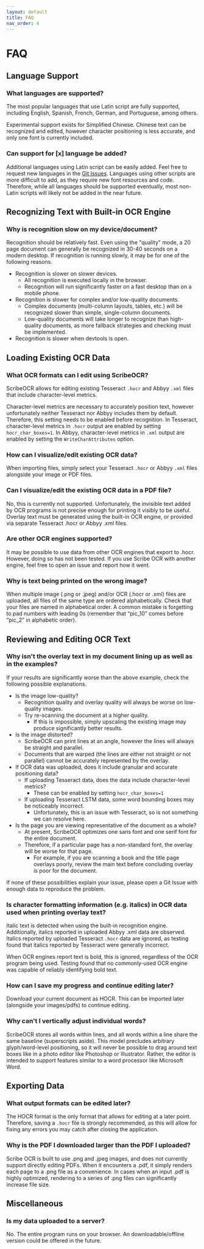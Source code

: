 ```yaml
---
layout: default
title: FAQ
nav_order: 4
---
```


# FAQ

## Language Support

### What languages are supported?
The most popular languages that use Latin script are fully supported, including English, Spanish, French, German, and Portuguese, among others.  

Experimental support exists for Simplified Chinese.  Chinese text can be recognized and edited, however character positioning is less accurate, and only one font is currently included.

### Can support for \[x\] language be added?
Additional languages using Latin script can be easily added.  Feel free to request new languages in the [Git Issues](https://github.com/scribeocr/scribeocr/issues).  Languages using other scripts are more difficult to add, as they require new font resources and code.  Therefore, while all languages should be supported eventually, most non-Latin scripts will likely not be added in the near future.

## Recognizing Text with Built-in OCR Engine

### Why is recognition slow on my device/document?
Recognition should be relatively fast.  Even using the "quality" mode, a 20 page document can generally be recognized in 30-40 seconds on a modern desktop.  If recognition is running slowly, it may be for one of the following reasons.

- Recognition is slower on slower devices.
	- All recognition is executed locally in the browser.
	- Recognition will run significantly faster on a fast desktop than on a mobile phone.
- Recognition is slower for complex and/or low-quality documents.
	- Complex documents (multi-column layouts, tables, etc.) will be recognized slower than simple, single-column documents.
	- Low-quality documents will take longer to recognize than high-quality documents, as more fallback strategies and checking must be implemented.
- Recognition is slower when devtools is open.

## Loading Existing OCR Data

### What OCR formats can I edit using ScribeOCR?
ScribeOCR allows for editing existing Tesseract `.hocr` and Abbyy `.xml` files that include character-level metrics.

Character-level metrics are necessary to accurately position text, however unfortunately neither Tesseract nor Abbyy includes them by default.  Therefore, this setting needs to be enabled before recognition.  In Tesseract, character-level metrics in `.hocr` output are enabled by setting `hocr_char_boxes=1`.  In Abbyy, character-level metrics in `.xml` output are enabled by setting the `WriteCharAttributes` option.

### How can I visualize/edit existing OCR data?
When importing files, simply select your Tesseract `.hocr` or Abbyy `.xml` files alongside your image or PDF files.

### Can I visualize/edit the existing OCR data in a PDF file?  
No, this is currently not supported.  Unfortunately, the invisible text added by OCR programs is not precise enough for printing it visibly to be useful.  Overlay text must be generated using the built-in OCR engine, or provided via separate Tesseract .hocr or Abbyy .xml files. 

### Are other OCR engines supported?
It may be possible to use data from other OCR engines that export to .hocr.  However, doing so has not been tested.  If you use Scribe OCR with another engine, feel free to open an issue and report how it went. 

### Why is text being printed on the wrong image?
When multiple image (.png or .jpeg) and/or OCR (.hocr or .xml) files are uploaded, all files of the same type are ordered alphabetically.  Check that your files are named in alphabetical order.  A common mistake is forgetting to pad numbers with leading 0s (remember that “pic_10” comes before “pic_2” in alphabetic order). 

## Reviewing and Editing OCR Text

### Why isn't the overlay text in my document lining up as well as in the examples? 
If your results are significantly worse than the above example, check the following possible explanations.

- Is the image low-quality?
	- Recognition quality and overlay quality will always be worse on low-quality images.
	- Try re-scanning the document at a higher quality.
		- If this is impossible, simply upscaling the existing image may produce significantly better results.
- Is the image distorted?
	- ScribeOCR can print lines at an angle, however the lines will always be straight and parallel.
	- Documents that are warped (the lines are either not straight or not parallel) cannot be accurately represented by the overlay.
- If OCR data was uploaded, does it include granular and accurate positioning data?
	- If uploading Tesseract data, does the data include character-level metrics?
		- These can be enabled by setting `hocr_char_boxes=1`
	- If uploading Tesseract LSTM data, some word bounding boxes may be noticeably incorrect.
		- Unfortunately, this is an issue with Tesseract, so is not something we can resolve here.
- Is the page you are viewing representative of the document as a whole?
	- At present, ScribeOCR optimizes one sans font and one serif font for the entire document.
	- Therefore, if a particular page has a non-standard font, the overlay will be worse for that page.
		- For example, if you are scanning a book and the title page overlays poorly, review the main text before concluding overlay is poor for the document.

If none of these possibilities explain your issue, please open a Git Issue with enough data to reproduce the problem. 

### Is character formatting information (e.g. italics) in OCR data used when printing overlay text? 
Italic text is detected when using the built-in recognition engine.  Additionally, italics reported in uploaded Abbyy .xml data are observed.  Italics reported by uploaded Tesseract `.hocr` data are ignored, as testing found that italics reported by Tesseract were generally incorrect.

When OCR engines report text is bold, this is ignored, regardless of the OCR program being used.  Testing found that no commonly-used OCR engine was capable of reliably identifying bold text.

### How can I save my progress and continue editing later?
Download your current document as HOCR.  This can be imported later (alongside your images/pdfs) to continue editing. 

### Why can't I vertically adjust individual words? 
ScribeOCR stores all words within lines, and all words within a line share the same baseline (superscripts aside).  This model precludes arbitrary glyph/word-level positioning, so it will never be possible to drag around text boxes like in a photo editor like Photoshop or Illustrator.  Rather, the editor is intended to support features similar to a word processor like Microsoft Word.

## Exporting Data

### What output formats can be edited later?
The HOCR format is the only format that allows for editing at a later point.  Therefore, saving a `.hocr` file is strongly recommended, as this will allow for fixing any errors you may catch after closing the application. 

### Why is the PDF I downloaded larger than the PDF I uploaded? 
Scribe OCR is built to use .png and .jpeg images, and does not currently support directly editing PDFs.  When it encounters a .pdf, it simply renders each page to a .png file as a convenience.  In cases when an input .pdf is highly optimized, rendering to a series of .png files can significantly increase file size.    

## Miscellaneous
### Is my data uploaded to a server?
No.  The entire program runs on your browser.  An downloadable/offline version could be offered in the future.
